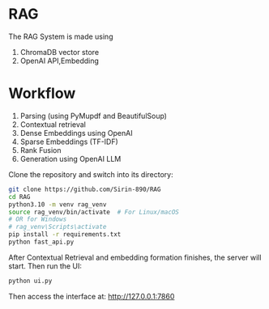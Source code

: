 # RAG
The RAG System is made using 
1. ChromaDB vector store
2. OpenAI API,Embedding

# Workflow
1. Parsing (using PyMupdf and BeautifulSoup)
2. Contextual retrieval
3. Dense Embeddings using OpenAI 
4. Sparse Embeddings (TF-IDF)
5. Rank Fusion
6. Generation using OpenAI LLM


Clone the repository and switch into its directory:

```bash
git clone https://github.com/Sirin-890/RAG
cd RAG
python3.10 -m venv rag_venv
source rag_venv/bin/activate  # For Linux/macOS
# OR for Windows
# rag_venv\Scripts\activate
pip install -r requirements.txt
python fast_api.py
```

After Contextual Retrieval and embedding formation finishes, the server will start. Then run the UI:

```bash
python ui.py
```

Then access the interface at: http://127.0.0.1:7860
